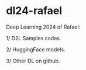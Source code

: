 # dl24-rafael
Deep Learning 2024 of Rafael:

1/ D2L Samples codes.

2/ HuggingFace models.

3/ Other DL on github.
